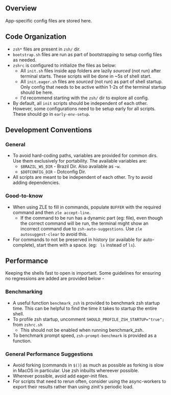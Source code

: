 ## Overview
App-specific config files are stored here.

## Code Organization
- `zsh*` files are present in `zsh/` dir.
- `bootstrap.sh` files are run as part of bootstrapping to setup config files as needed.
- `zshrc` is configured to initialize the files as below:
  - All `init.sh` files inside app folders are lazily *sourced* (not run) after terminal starts. These scripts will be done in ~5s of shell start.
  - All `init.eager.sh` files are *sourced* (not run) as part of shell startup. Only config that needs to be active within 1-2s of the terminal startup should be here.
  - I'd recommend starting with the `zsh/` dir to explore all config.
- By default, all `init` scripts should be independent of each other. However, some configurations need to be setup early for all scripts. These should go in `early-env-setup`.

## Development Conventions
### General
- To avoid hard-coding paths, variables are provided for common dirs. Use them exclusively for portability. The available variables are:
  - `$BRAZIL_WS_DIR` - Brazil Dir. Also available as `~w`.
  - `$DOTCONFIG_DIR` - Dotconfig Dir.
- All scripts are meant to be independent of each other. Try to avoid adding dependencies.

### Good-to-know
- When using ZLE to fill in commands, populate `BUFFER` with the required command and then `zle accept-line`.
  - If the command to be run has a dynamic part (eg: file), even though the correct command will be run, the terminal
    might show an incorrect command due to `zsh-auto-suggestions`. Use `zle autosuggest-clear` to avoid this.
- For commands to not be preserved in history (or available for auto-complete), start them with a space. (eg: ` ls` instead of `ls`).

## Performance
Keeping the shells fast to open is important. Some guidelines for ensuring no regressions are added are provided below -

### Benchmarking
- A useful function `benchmark_zsh` is provided to benchmark zsh startup time. This can be helpful to find the time it takes to startup the entire shell.
- To profile zsh startup, uncomment `SHOULD_PROFILE_ZSH_STARTUP="true";` from `zshrc.sh`
  - This should not be enabled when running benchmark_zsh.
- To benchmark prompt speed, `zsh-prompt-benchmark` is provided as a function.

### General Performance Suggestions
- Avoid forking (commands in `$()`) as much as possible as forking is slow in MacOS in particular. Use zsh inbuilts whereever possible.
- Wherever possible, avoid add eager-init files.
- For scripts that need to rerun often, consider using the async-workers to export their results rather than using zinit's periodic load.
